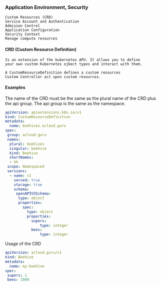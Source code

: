 ### Application Environment, Security

    Custom Resources (CRD)
    Service Account and Authentication
    Admision Control
    Application Configuration
    Security Context
    Manage compute resources

#### CRD (Custom Resource Definition)

    Is an extension of the kubernetes APU. It allows you to define
    your own custom Kubernetes ojbect types and interact with them.
 
    A CustomResourceDefinition defines a custom resources
    Custom Controller act upon custom resources.

#### Examples

The name of the CRD must be the same as the plural name of the CRD plus
the api group. The api group is the same as the namespace.

``` yaml
apiVersion: apiextensions.k8s.io/v1
kind: CustomResourceDefinition
metadata:
  name: beehives.acloud.guru
spec:
 group: acloud.guru
 names:
  plural: beehives
  singular: beehive
  kind: Beehive
  shortNames:
  - bh
 scope: Namespaced
 versions:
  - name: v1
    served: true
    storage: true
    schema:
     openAPIV3Schema:
      type: object
      properties:
        spec:
          type: object
          properties:
            supers:
                type: integer
            bees:
                type: integer        
```    
Usage of the CRD

```yaml
apiVersion: acloud.guru/v1
kind: Beehive
metadata:
  name: my-beehive
spec:
 supers: 1
 bees: 1000
    
```

